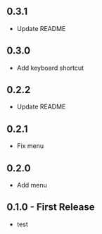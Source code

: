 ## 0.3.1
* Update README

## 0.3.0
* Add keyboard shortcut

## 0.2.2
* Update README

## 0.2.1
* Fix menu

## 0.2.0
* Add menu

## 0.1.0 - First Release
* test
